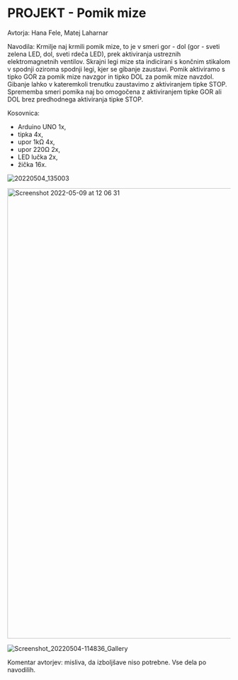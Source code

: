 # PROJEKT - Pomik mize

Avtorja: Hana Fele, Matej Laharnar


Navodila: 
Krmilje naj krmili pomik mize, to je v smeri gor - dol (gor - sveti zelena LED, dol, sveti rdeča LED), prek aktiviranja ustreznih elektromagnetnih ventilov. Skrajni legi mize sta indicirani s končnim stikalom v spodnji oziroma spodnji legi, kjer se gibanje zaustavi. Pomik aktiviramo s tipko GOR za pomik mize navzgor in tipko DOL za pomik mize navzdol. Gibanje lahko v kateremkoli trenutku zaustavimo z aktiviranjem tipke STOP. Sprememba smeri pomika naj bo omogočena z aktiviranjem tipke GOR ali DOL brez predhodnega aktiviranja tipke STOP.


Kosovnica:
- Arduino UNO 1x,
- tipka 4x,
- upor 1kΩ 4x,
- upor 220Ω 2x,
- LED lučka 2x,
- žička 16x.


![20220504_135003](https://user-images.githubusercontent.com/103569446/166870153-0860841c-2910-4ea3-bc58-9244d5c40964.jpg)

<img width="1015" alt="Screenshot 2022-05-09 at 12 06 31" src="https://user-images.githubusercontent.com/103569446/167389778-b9e2649f-079d-4db6-98b3-22f81cc735f6.png">

![Screenshot_20220504-114836_Gallery](https://user-images.githubusercontent.com/103569446/166660764-bb192ab4-9715-4b07-bce9-b23c517fe373.jpg)


Komentar avtorjev: misliva, da izboljšave niso potrebne. Vse dela po navodilih. 
